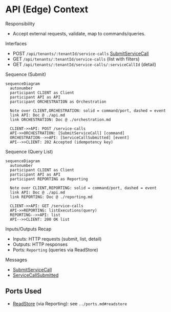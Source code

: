 # API (Edge) Context

Responsibility

- Accept external requests, validate, map to commands/queries.

Interfaces

- POST `/api/tenants/:tenantId/service-calls` [SubmitServiceCall]
- GET `/api/tenants/:tenantId/service-calls` (list with filters)
- GET `/api/tenants/:tenantId/service-calls/:serviceCallId` (detail)

Sequence (Submit)

```mermaid
sequenceDiagram
  autonumber
  participant CLIENT as Client
  participant API as API
  participant ORCHESTRATION as Orchestration

  Note over CLIENT,ORCHESTRATION: solid = command/port, dashed = event
  link API: Doc @ ./api.md
  link ORCHESTRATION: Doc @ ./orchestration.md

  CLIENT->>API: POST /service-calls
  API->>ORCHESTRATION: [SubmitServiceCall] [command]
  ORCHESTRATION-->>API: [ServiceCallSubmitted] [event]
  API-->>CLIENT: 202 Accepted (idempotency key)
```

Sequence (Query List)

```mermaid
sequenceDiagram
  autonumber
  participant CLIENT as Client
  participant API as API
  participant REPORTING as Reporting

  Note over CLIENT,REPORTING: solid = command/port, dashed = event
  link API: Doc @ ./api.md
  link REPORTING: Doc @ ./reporting.md

  CLIENT->>API: GET /service-calls
  API->>REPORTING: listExecutions(query)
  REPORTING-->>API: list
  API-->>CLIENT: 200 OK list
```

Inputs/Outputs Recap

- Inputs: HTTP requests (submit, list, detail)
- Outputs: HTTP responses
- Ports: `Reporting` (queries via ReadStore)

Messages

- [SubmitServiceCall]
- [ServiceCallSubmitted]

## Ports Used

- [ReadStore] (via Reporting): see `../ports.md#readstore`

[SubmitServiceCall]: ../messages.md#submitservicecall
[ServiceCallSubmitted]: ../messages.md#servicecallsubmitted
[ReadStore]: ../ports.md#readstore
